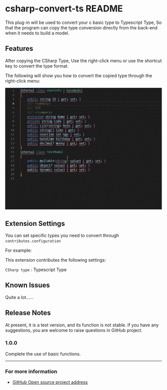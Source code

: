 # csharp-convert-ts README

This plug-in will be used to convert your c basic type to Typescript Type, So that the program can copy the type conversion directly from the back-end when it needs to build a model.

## Features

After copying the CSharp Type, Use the right-click menu or use the shortcut key to convert the type format.

The following will show you how to convert the copied type through the right-click menu:

![image](https://github.com/git102347501/CSharp-Convert-TS/blob/master/images/demo.gif)



## Extension Settings

You can set specific types you need to convert through `contributes.configuration`

For example:

This extension contributes the following settings:

`CSharp type` : Typescript Type

## Known Issues
Quite a lot......

## Release Notes

At present, it is a test version, and its function is not stable. If you have any suggestions, you are welcome to raise questions in GitHub project.

### 1.0.0

Complete the use of basic functions.

-----------------------------------------------------------------------------------------------------------

### For more information

* [GitHub Open source project address](https://github.com/git102347501/CSharp-Convert-TS)

